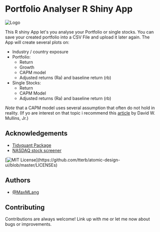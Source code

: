 # Portfolio Analyser R Shiny App
![Logo](https://img.freepik.com/free-vector/financial-guru-expert-investment-profit-growth-financial-advisor-wealth-management_327176-590.jpg?w=500)




This R shiny App let's you analyse your Portfolio or single stocks. You can save your created portfolio into a CSV File and upload it later again. The App will create several plots on: 
- Industry / country exposure 
- Portfolio: 
    -  Return
    -  Growth
    -  CAPM model
    - Adjusted returns (Ra) and baseline return (rb)
- Single Stocks:
    - Return
    - CAPM Model
    - Adjusted returns (Ra) and baseline return (rb)
    
_Note_ that a CAPM model uses several assumption that often do not hold in reality. (If yo are interest on that topic i recommend this [article](https://hbr.org/1982/01/does-the-capital-asset-pricing-model-work) by David W. Mullins, Jr.)



## Acknowledgements

 - [Tidyquant Package](https://github.com/business-science/tidyquant)
 - [NASDAQ stock screener](https://www.nasdaq.com/market-activity/stocks/screener)



[![MIT License](https://img.shields.io/apm/l/atomic-design-ui.svg?)](https://github.com/tterb/atomic-design-ui/blob/master/LICENSEs)


## Authors

- [@MaxMLang](https://www.github.com/MaxMLang)


## Contributing

Contributions are always welcome!
Link up with me or let me now about bugs or improvements.
